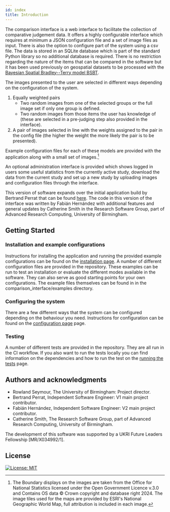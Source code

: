 ```yaml
---
id: index
title: Introduction
---
```


The comparison interface is a web interface to facilitate the collection of comparative judgement data. It offers a 
highly configurable interface which requires at minimum a JSON configuration file and a set of image files as input. 
There is also the option to configure part of the system using a csv file.
The data is stored in an SQLite database which is part of the standard Python library so no additional database is required. 
There is no restriction regarding the nature of the items that can be compared in the software but it has been used 
previously on geospatial datasets to be processed with the [Bayesian Spatial Bradley--Terry model BSBT](https://github.com/rowlandseymour/BSBT).

The images presented to the user are selected in different ways depending on the configuration of the system.

1. Equally weighted pairs
    * Two random images from one of the selected groups or the full image set if only one group is defined.
    * Two random images from those items the user has knowledge of (these are selected in a pre-judging step also provided in the interface).
1. A pair of images selected in line with the weights assigned to the pair in the config file (the higher the weight the more likely the pair is to be presented).

Example configuration files for each of these models are provided with the application along with a small set of images.[^1]

An optional administration interface is provided which shows logged in users some useful statistics from the currently active study, download the data from the current study and set up a new study by uploading images and configuration files through the interface.

This version of software expands over the initial application build by Bertrand Perrat that can be found [here](https://github.com/BPerrat/BSBT-Interface). The code in this version of the interface was written by Fabián Hernández with additional features and general updates by Catherine Smith in the Research Software Group, part of Advanced Research Computing, University of Birmingham.

## Getting Started

### Installation and example configurations

Instructions for installing the application and running the provided example configurations can be found on the
[installation page](installation.md). A number of different configuration files are provided in the repository. These
examples can be run to test an installation or evaluate the different modes available in the software. They can also
serve as good starting points for your own configurations. The example files themselves can be found in in the
comparison_interface/examples directory.

### Configuring the system

There are a few different ways that the system can be configured depending on the behaviour you need. Instructions for 
configuration can be found on the [configuration page](configuration.md) page.

### Testing

A number of different tests are provided in the repository. They are all run in the CI workflow. If you also want to 
run the tests locally you can find information on the dependencies and how to run the test on the [running the tests](testing.md) page.

## Authors and acknowledgments

* Rowland Seymour, The University of Birmingham: Project director.
* Bertrand Perrat, Independent Software Engineer: V1 main project contributor.
* Fabián Hernández, Independent Software Engineer: V2 main project contributor.
* Catherine Smith, The Research Software Group, part of Advanced Research Computing, University of Birmingham.

The development of this software was supported by a UKRI Future Leaders Fellowship [MR/X034992/1].

## License
<!--- https://gist.github.com/lukas-h/2a5d00690736b4c3a7ba -->
[![License: MIT](https://img.shields.io/badge/License-MIT-yellow.svg)](https://opensource.org/licenses/MIT)

[^1]: The Boundary displays on the images are taken from the Office for National Statistics licensed under the Open Government Licence v.3.0 and Contains OS data © Crown copyright and database right 2024. The image tiles used for the maps are provided by ESRI's National Geographic World Map, full attribution is included in each image.
